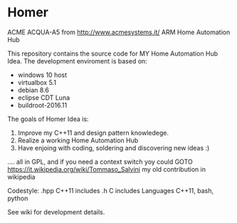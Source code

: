 # Homer
ACME ACQUA-A5 from http://www.acmesystems.it/ ARM Home Automation Hub

This repository contains the source code for MY Home Automation Hub Idea. 
The development enviroment is based on:
- windows 10 host 
- virtualbox 5.1
- debian 8.6
- eclipse CDT Luna
- buildroot-2016.11

The goals of Homer Idea is:
1) Improve my C++11 and design pattern knowledege.
2) Realize a working Home Automation Hub 
3) Have enjoing with coding, soldering and discovering new ideas :)

.... all in GPL, and if you need a context switch yoy could GOTO https://it.wikipedia.org/wiki/Tommaso_Salvini my old contribution in wikipedia

Codestyle:
 .hpp C++11 includes
 .h   C includes
Languages C++11, bash, python

See wiki for development details.




